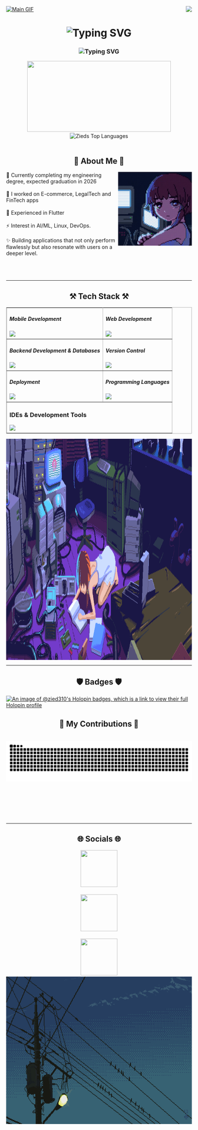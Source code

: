 <!-- MasterHead -->
<a href="https://github.com/Zied310/Zied310/blob/main/main.gif">
  <img src="https://github.com/Zied310/Zied310/blob/main/main.gif" alt="Main GIF" style="width:auto; height:auto"/>
</a>


<img align="right" src="https://visitor-badge.laobi.icu/badge?page_id=Zied310.Zied310" />

<h1 align="center">
<img src="https://readme-typing-svg.herokuapp.com?font=Anonymous+Pro&size=40&duration=2000&pause=1000&color=B4B4B4&center=true&width=600&height=100&lines=Hi+%F0%9F%91%8B;I'm+Zied+Zhiri;%E3%81%93%E3%82%93%E3%81%AB%E3%81%A1%E3%81%AF+%F0%9F%91%8B;%E3%82%BA%E3%82%A3%E3%82%A8%E3%83%89+%E3%82%BA%E3%82%A3%E3%83%92%E3%83%AA%E3%81%A8%E7%94%B3%E3%81%97%E3%81%BE%E3%81%99" alt="Typing SVG" />
</h1>

<h3 align="center">
   <img src="https://readme-typing-svg.herokuapp.com?font=Anonymous+Pro&size=36&duration=2000&pause=1000&color=B4B4B4&center=true&width=600&height=100&lines=Mobile+Software+Engineer;Linux+%26+AI+Enthusiast;Always+learning+new+things;%E3%83%A2%E3%83%90%E3%82%A4%E3%83%AB%E3%82%BD%E3%83%95%E3%83%88%E3%82%A6%E3%82%A7%E3%82%A2%E3%82%A8%E3%83%B3%E3%82%B8%E3%83%8B%E3%82%A2;Linux+%E3%81%A8+AI+%E3%81%AE%E6%84%9B%E5%A5%BD%E8%80%85;%E5%B8%B8%E3%81%AB%E6%96%B0%E3%81%97%E3%81%84%E3%81%93%E3%81%A8%E3%82%92%E5%AD%A6%E3%82%93%E3%81%A7%E3%81%84%E3%81%BE%E3%81%99%E3%80%82" alt="Typing SVG" />
</h3>

<div align="center">
  <img width=390 src="https://github-readme-stat-zied310s-projects.vercel.app/api?username=Zied310&exclude_repo=Tokyo-Run&show_icons=true&theme=react&hide_border=true&text_color=21ffe1&bg_color=0d1117&title_color=F75C7E&icon_color=F75C7E" height=192px />
  <img title=Zieds Top Languages alt="Zieds Top Languages" src="https://github-readme-stat-zied310s-projects.vercel.app/api/top-langs/?username=Zied310&exclude_repo=Tokyo-Run&hide=css&langs_count=8&layout=compact&theme=react&hide_border=true&text_color=21ffe1&bg_color=0d1117&title_color=F75C7E&icon_color=F8D866" height="192px"/>
</div>


</br>
<h2 align="center">💫 About Me 💫</h3>

<img align="right" alt="coding-gif" width="200" height="200" src="https://github.com/Zied310/Zied310/blob/main/stack.gif">

<div align="left">🌱 Currently completing my engineering degree, expected graduation in 2026</br>
  <br/>
🔭 I worked on E-commerce, LegalTech and FinTech apps </br>
  <br/>
💬 Experienced in Flutter </br>
  <br/>
⚡ Interest in AI/ML, Linux, DevOps.</br>
  <br/>
✨ Building applications that not only perform flawlessly but also resonate with users on a deeper level.</h4> </div>

<br/>
<br/>
<br/>

<hr/>

<h2 align="center">⚒️ Tech Stack ⚒️</h2>
<table border="1" bordercolor="#B4B4B4" align="center">
  <tr>
    <td>
      <h5>Mobile Development</h5>
      <img src="https://go-skill-icons.vercel.app/api/icons?i=flutter,dart,kotlin,jetpackcompose,androidstudio" />
    </td>
    <td>
      <h5>Web Development</h5>
      <img src="https://go-skill-icons.vercel.app/api/icons?i=angular,html,css,javascript,typescript,bootstrap" />
    </td>
  </tr>
  <tr>
    <td>
      <h5>Backend Development & Databases</h5>
    <img src="https://go-skill-icons.vercel.app/api/icons?i=nestjs,firebase,mysql,mongodb,linux" />
    </td>
    <td>
      <h5>Version Control</h5>
      <img src="https://go-skill-icons.vercel.app/api/icons?i=git,github" />
    </td>
  </tr>
  <tr>
    <td>
      <h5>Deployment</h5>
      <img src="https://go-skill-icons.vercel.app/api/icons?i=docker,googleplayconsole" />
    </td>
    <td>
      <h5>Programming Languages</h5>
      <img src="https://go-skill-icons.vercel.app/api/icons?i=java,python,bash,c" />
    </td>
  </tr>
  <tr>
    <td colspan="2">
      <h3>IDEs & Development Tools</h3>
      <img src="https://go-skill-icons.vercel.app/api/icons?i=vscode,idea,neovim,postman" />
    </td>
  </tr>
</table><div align="left">
<img align="center" alt="about-cropped" width="auto" height="600" src="https://github.com/Zied310/Zied310/blob/main/about-crop.gif">

<br clear="all" />
 
<hr/>
<h2 align="center"> 🛡️ Badges 🛡️ </h2>

[![An image of @zied310's Holopin badges, which is a link to view their full Holopin profile](https://holopin.me/zied310)](https://holopin.io/@zied310)


<div align="center">
  <h2>🐍 My Contributions 🐍</h2>
  <br>
  <img alt="snake eating my contributions" src="https://raw.githubusercontent.com/Zied310/Zied310/output/github-contribution-grid-snake.svg" />
  
  <br/><br/><br/>
</div>

<br>
<hr/>
<h2 align="center">🌐 Socials 🌐</h2>
<div align="center">
  <img height="100" width="100" src="https://uxwing.com/wp-content/themes/uxwing/download/brands-and-social-media/linkedin-app-icon.png">
  <br><br>
  <img height="100" width="100" src="http://uxwing.com/wp-content/themes/uxwing/download/brands-and-social-media/facebook-round-color-icon.png">
  <br><br>
  <img height="100" width="100" src="https://uxwing.com/wp-content/themes/uxwing/download/brands-and-social-media/ig-instagram-icon.png">
</div>

<img align="center" alt="powerlines" width="1360" height="400" src="https://github.com/Zied310/Zied310/blob/main/wires.gif">
